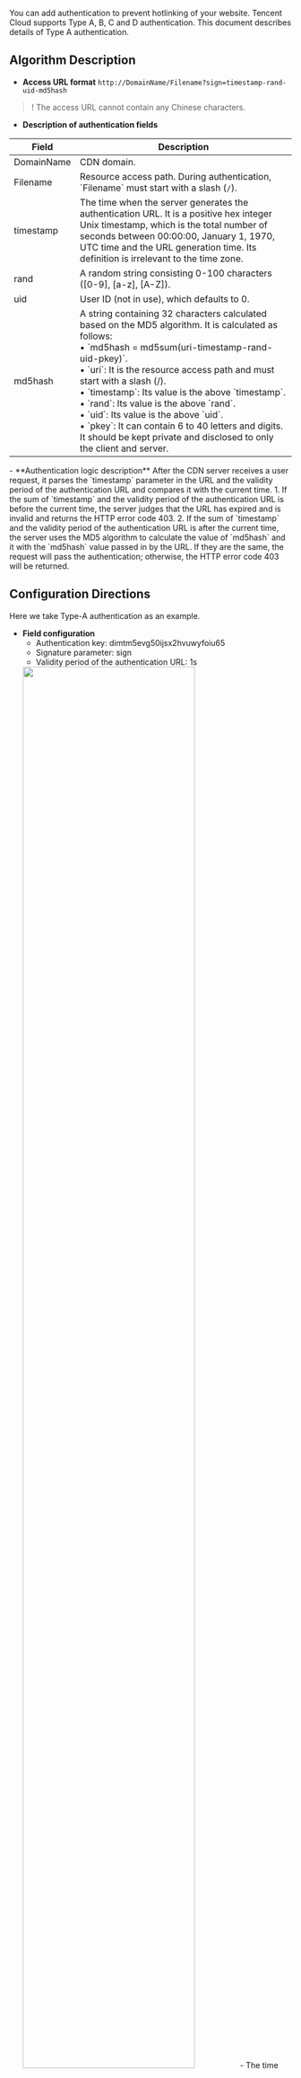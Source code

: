 You can add authentication to prevent hotlinking of your website. Tencent Cloud supports Type A, B, C and D authentication. This document describes details of Type A authentication.

## Algorithm Description

-  **Access URL format**
`http://DomainName/Filename?sign=timestamp-rand-uid-md5hash` 
>! The access URL cannot contain any Chinese characters.

-  **Description of authentication fields** 
<table>
<thead>
<tr>
<th>Field</th>
<th>Description</th>
</tr>
</thead>
<tbody><tr>
<td>DomainName</td>
<td>CDN domain.</td>
</tr>
<tr>
<td>Filename</td>
<td>Resource access path. During authentication, `Filename` must start with a slash (<code>/</code>).</td>
</tr>
<tr>
<td>timestamp</td>
<td>The time when the server generates the authentication URL. It is a positive hex integer Unix timestamp, which is the total number of seconds between 00:00:00, January 1, 1970, UTC time and the URL generation time. Its definition is irrelevant to the time zone.</td>
</tr>
<tr>
<td>rand</td>
<td>A random string consisting 0-100 characters ([0-9], [a-z], [A-Z]).</td>
</tr>
<tr>
<td>uid</td>
<td>User ID (not in use), which defaults to 0. </td>
</tr>
<tr>
<td>md5hash</td>
<td>A string containing 32 characters calculated based on the MD5 algorithm. It is calculated as follows: <br>• `md5hash = md5sum(uri-timestamp-rand-uid-pkey)`.<br>• `uri`: It is the resource access path and must start with a slash (/).<br>• `timestamp`: Its value is the above `timestamp`.<br>• `rand`: Its value is the above `rand`.<br>• `uid`: Its value is the above `uid`.<br>• `pkey`: It can contain 6 to 40 letters and digits. It should be kept private and disclosed to only the client and server.</td>
</tr>
</tbody></table>
-  **Authentication logic description** 
After the CDN server receives a user request, it parses the `timestamp` parameter in the URL and the validity period of the authentication URL and compares it with the current time.
	1. If the sum of `timestamp` and the validity period of the authentication URL is before the current time, the server judges that the URL has expired and is invalid and returns the HTTP error code 403.
	2. If the sum of `timestamp` and the validity period of the authentication URL is after the current time, the server uses the MD5 algorithm to calculate the value of `md5hash` and it with the `md5hash` value passed in by the URL. If they are the same, the request will pass the authentication; otherwise, the HTTP error code 403 will be returned.

## Configuration Directions 

Here we take Type-A authentication as an example. 

- **Field configuration** 
	- Authentication key: dimtm5evg50ijsx2hvuwyfoiu65
	- Signature parameter: sign
	- Validity period of the authentication URL: 1s   
	<img src="https://staticintl.cloudcachetci.com/yehe/backend-news/sR8D244_%E4%BC%81%E4%B8%9A%E5%BE%AE%E4%BF%A1%E6%88%AA%E5%9B%BE_20230423152051.png" width="80%">
	-  The time when the signature calculation server generates the authentication URL: 2020-02-27 16:10:32 (UTC+8). Its decimal integer value after conversion is `1582791032` (timestamp).
	-  Requested origin address: `http://www.mixcre.com/test/1.jpg`
- **Generation process**
 - Get authentication parameters:
<table>
<thead>
<tr>
<th>Parameter</th>
<th>Value</th>
</tr>
</thead>
<tbody><tr>
<td>URI</td>
<td>Resource access path, which is `/test.jpg`.</td>
</tr>
<tr>
<td>timestamp</td>
<td>1582791032</td>
</tr>
<tr>
<td>rand</td>
<td>Generate a random string: im1acp76sx9sdqe601v</td>
</tr>
<tr>
<td>uid</td>
<td>Set it to `0`</td>
</tr>
<tr>
<td>pkey</td>
<td>dimtm5evg50ijsx2hvuwyfoiu65</td>
</tr>
</tbody></table>
 - Concatenate the signature string: /test.jpg-1582791032-im1acp76sx9sdqe601v-0-dimtm5evg50ijsx2hvuwyfoiu65
 - Calculate the MD5 value of the signature string: md5hash =md5sum(uri-timestamp-rand-uid-pkey)= md5sum(/test.jpg-1582791032-im1acp76sx9sdqe601v-0-dimtm5evg50ijsx2hvuwyfoiu65) = 3fbb88382c9356b6faaf9d68c7b2ae3a

-   **Generate the authentication URL:** `http://www.mixcre.com/test/1.jpg?sign=1682234383-YES3WZ57u91G3zA1YYzh5Y3aIy6U2i0K-0-57b80424b3e6f9da4027fe13c00c44a7`
When the client uses the encryption URL for access, if the `md5hash` value calculated by the CDN server is the same as the `md5hash` value carried by the access request, which are both `3fbb88382c9356b6faaf9d68c7b2ae3a` in this example, the request will pass the authentication; otherwise, the authentication will fail.

## Notes

**Cache hit rate**

 For domain names using TypeA authentication mode, the access URL will carry the authentication parameter. When a CDN node caches the resource, the corresponding parameter will be ignored and thus will not affect the cache hit rate.

>!As the authentication parameter will be automatically ignored, the cache keys of the files to be authenticated will be affected, and the priority here is higher than the cache key rules in **Cache Configuration** -> **Cache Key Rule Configuration**.
For example, the Type A configuration here is as: "Authentication Parameter: `sign`"; "Authentication Scope: `jpg`"; then the `sign` parameter will be automatically ignored for JPG files even though the configuration is as "All Files: Not Ignore" in **Cache Configuration** -> **Cache Key Rule Configuration**.

**Origin-pull policy**

The access format of a domain name with Type A authentication mode enabled is as follows:
 `http://DomainName/Filename?sign=timestamp-rand-uid-md5hash` 

If the CDN node is not hit after successful authentication, it will initiate an origin-pull request, **which is in the same format as the access request with the `sign` parameter retained**. The origin server can ignore it or perform authentication again as needed.
